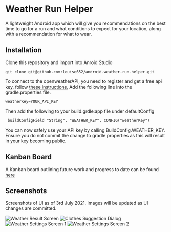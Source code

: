 # Weather Run Helper

A lightweight Android app which will give you recommendations on the best time to go for a run and
 what conditions to expect for your location, along with a recommendation for what to wear.

## Installation

Clone this repository and import into Anroid Studio

```git
git clone git@github.com:louise652/android-weather-run-helper.git
```

To connect to the openweatherAPI, you need to register and get a free api key, follow [these instructions.](https://openweathermap.org/appid)
Add the following line into the gradle.properties file.

```weatherKey=YOUR_API_KEY```


Then add the following to your build.grdle:app file under defaultConfig
 ```
  buildConfigField "String", "WEATHER_KEY", CONFIG("weatherKey")
  ```

 You can now safely use your API key by calling BuildConfig.WEATHER_KEY.
 Ensure you do not commit the change to gradle.properties as this will result in your key becoming public.

## Kanban Board
A Kanban board outlining future work and progress to date can be found [here](https://trello.com/b/GRX8n57o/weather-run-app)

## Screenshots
Screenshots of UI as of 3rd July 2021. Images will be updated as UI changes are committed.

![Weather Result Screen](screenshots/ScreenshotWeather.png)
![Clothes Suggestion Dialog](screenshots/ScreenshotSuggestion.png)
![Weather Settings Screen 1](screenshots/ScreenshotSettings1.png)
![Weather Settings Screen 2](screenshots/ScreenshotSettings2.png)